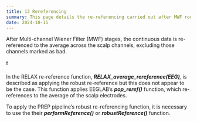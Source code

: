 ```yaml
---
title: 13 Rereferencing
summary: This page details the re-referencing carried out after MWF rounds.
date: 2024-10-15
---
```

After Multi-channel Wiener Filter (MWF) stages, the continuous data is re-referenced to the average across the scalp channels, excluding those channels marked as bad. 

<aside>
❗

In the RELAX re-reference function, ***RELAX_average_rereference(EEG)**,* is described as applying the robust re-reference but this does not appear to be the case. This function applies EEGLAB’s ***pop_reref()*** function, which re-references to the average of the scalp electrodes. 

To apply the PREP pipeline’s robust re-referencing function, it is necessary to use the their ***performReference()*** or ***robustReference()*** function. 

</aside>